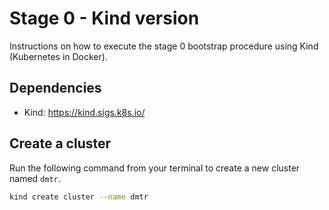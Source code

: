 # Stage 0 - Kind version

Instructions on how to execute the stage 0 bootstrap procedure using Kind (Kubernetes in Docker).

## Dependencies

- Kind: https://kind.sigs.k8s.io/

## Create a cluster

Run the following command from your terminal to create a new cluster named `dmtr`.

```bash
kind create cluster --name dmtr
```

